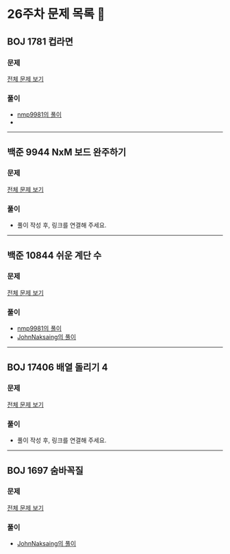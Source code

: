 # 26주차 문제 목록 📝
## BOJ 1781 컵라면
### 문제
[전체 문제 보기](https://www.acmicpc.net/problem/1781)

### 풀이
- [nmp9981의 풀이](https://blog.naver.com/tybnasgo/222718465534)
- 
___
## 백준 9944 NxM 보드 완주하기
### 문제
[전체 문제 보기](https://www.acmicpc.net/problem/9944)

### 풀이
- 풀이 작성 후, 링크를 연결해 주세요.
___
## 백준 10844 쉬운 계단 수
### 문제
[전체 문제 보기](https://www.acmicpc.net/problem/10844)

### 풀이
- [nmp9981의 풀이](https://blog.naver.com/tybnasgo/222718525052)
- [JohnNaksaing의 풀이](./JohnNaksaing/boj10844.md)
___

## BOJ 17406 배열 돌리기 4
### 문제
[전체 문제 보기](https://www.acmicpc.net/problem/17406)

### 풀이
- 풀이 작성 후, 링크를 연결해 주세요.

___

## BOJ 1697 숨바꼭질
### 문제
[전체 문제 보기](https://www.acmicpc.net/problem/1697)

### 풀이
- [JohnNaksaing의 풀이](./JohnNaksaing/boj1697.md)
